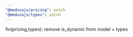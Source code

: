 ```yaml
---
"@medusajs/pricing": patch
"@medusajs/types": patch
---
```


fix(pricing,types): remove is_dynamic from model + types
